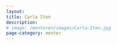 ```yaml
---
layout:
title: Carla Iten
description:
# image: /mentoren/images/Carla-Iten.jpg
page-category: mentor
---
```

